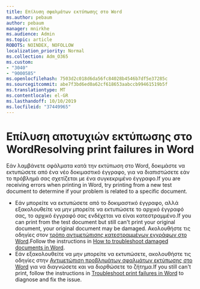 ```yaml
---
title: Επίλυση σφαλμάτων εκτύπωσης στο Word
ms.author: pebaum
author: pebaum
manager: mnirkhe
ms.audience: Admin
ms.topic: article
ROBOTS: NOINDEX, NOFOLLOW
localization_priority: Normal
ms.collection: Adm_O365
ms.custom:
- "3040"
- "9000585"
ms.openlocfilehash: 7503d2c018d6da56fc84028b4546b7df5e37285c
ms.sourcegitcommit: abe7f3bd6ed0a62cf618653aabccb99461519b5f
ms.translationtype: MT
ms.contentlocale: el-GR
ms.lasthandoff: 10/10/2019
ms.locfileid: "37449965"
---
```

# <a name="resolving-print-failures-in-word"></a><span data-ttu-id="75873-102">Επίλυση αποτυχιών εκτύπωσης στο Word</span><span class="sxs-lookup"><span data-stu-id="75873-102">Resolving print failures in Word</span></span>

<span data-ttu-id="75873-103">Εάν λαμβάνετε σφάλματα κατά την εκτύπωση στο Word, δοκιμάστε να εκτυπώσετε από ένα νέο δοκιμαστικό έγγραφο, για να διαπιστώσετε εάν το πρόβλημά σας σχετίζεται με ένα συγκεκριμένο έγγραφο.</span><span class="sxs-lookup"><span data-stu-id="75873-103">If you are receiving errors when printing in Word, try printing from a new test document to determine if your problem is related to a specific document.</span></span>

- <span data-ttu-id="75873-104">Εάν μπορείτε να εκτυπώσετε από το δοκιμαστικό έγγραφο, αλλά εξακολουθείτε να μην μπορείτε να εκτυπώσετε το αρχικό έγγραφό σας, το αρχικό έγγραφό σας ενδέχεται να είναι κατεστραμμένο.</span><span class="sxs-lookup"><span data-stu-id="75873-104">If you can print from the test document but still can't print your original document, your original document may be damaged.</span></span> <span data-ttu-id="75873-105">Ακολουθήστε τις οδηγίες στον [τρόπο αντιμετώπισης κατεστραμμένων εγγράφων στο Word](https://docs.microsoft.com/office/troubleshoot/word/damaged-documents-in-word#update-microsoft-office-and-windows).</span><span class="sxs-lookup"><span data-stu-id="75873-105">Follow the instructions in [How to troubleshoot damaged documents in Word](https://docs.microsoft.com/office/troubleshoot/word/damaged-documents-in-word#update-microsoft-office-and-windows).</span></span>
- <span data-ttu-id="75873-106">Εάν εξακολουθείτε να μην μπορείτε να εκτυπώσετε, ακολουθήστε τις οδηγίες στην [Αντιμετώπιση προβλημάτων σφαλμάτων εκτύπωσης στο Word](https://docs.microsoft.com/office/troubleshoot/word/print-failures-in-word) για να διαγνώσετε και να διορθώσετε το ζήτημα.</span><span class="sxs-lookup"><span data-stu-id="75873-106">If you still can't print, follow the instructions in [Troubleshoot print failures in Word](https://docs.microsoft.com/office/troubleshoot/word/print-failures-in-word) to diagnose and fix the issue.</span></span>